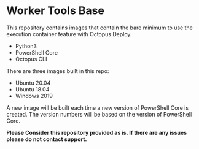 # Worker Tools Base

This repository contains images that contain the bare minimum to use the execution container feature with Octopus Deploy.

- Python3
- PowerShell Core
- Octopus CLI

There are three images built in this repo:

- Ubuntu 20.04
- Ubuntu 18.04
- Windows 2019

A new image will be built each time a new version of PowerShell Core is created.  The version numbers will be based on the version of PowerShell Core.

**Please Consider this repository provided as is.  If there are any issues please do not contact support.**
